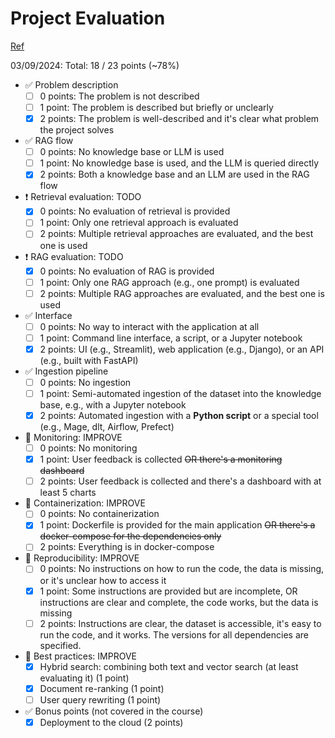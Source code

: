 # Project Evaluation

[Ref](https://github.com/DataTalksClub/llm-zoomcamp/blob/main/project.md)

03/09/2024: Total: 18 / 23 points (~78%)

- ✅ Problem description
  - [ ] 0 points: The problem is not described
  - [ ] 1 point: The problem is described but briefly or unclearly
  - [x] 2 points: The problem is well-described and it's clear what problem the project solves

- ✅ RAG flow
  - [ ] 0 points: No knowledge base or LLM is used
  - [ ] 1 point: No knowledge base is used, and the LLM is queried directly
  - [x] 2 points: Both a knowledge base and an LLM are used in the RAG flow

- ❗ Retrieval evaluation: TODO
  - [x] 0 points: No evaluation of retrieval is provided
  - [ ] 1 point: Only one retrieval approach is evaluated
  - [ ] 2 points: Multiple retrieval approaches are evaluated, and the best one is used

- ❗ RAG evaluation: TODO
  - [x] 0 points: No evaluation of RAG is provided
  - [ ] 1 point: Only one RAG approach (e.g., one prompt) is evaluated
  - [ ] 2 points: Multiple RAG approaches are evaluated, and the best one is used

- ✅ Interface
  - [ ] 0 points: No way to interact with the application at all
  - [ ] 1 point: Command line interface, a script, or a Jupyter notebook
  - [x] 2 points: UI (e.g., Streamlit), web application (e.g., Django), or an API (e.g., built with FastAPI)

- ✅ Ingestion pipeline
  - [ ] 0 points: No ingestion
  - [ ] 1 point: Semi-automated ingestion of the dataset into the knowledge base, e.g., with a Jupyter notebook
  - [x] 2 points: Automated ingestion with a **Python script** or a special tool (e.g., Mage, dlt, Airflow, Prefect)

- 🚧 Monitoring: IMPROVE
  - [ ] 0 points: No monitoring
  - [x] 1 point: User feedback is collected ~~OR there's a monitoring dashboard~~
  - [ ] 2 points: User feedback is collected and there's a dashboard with at least 5 charts

- 🚧 Containerization: IMPROVE
  - [ ] 0 points: No containerization
  - [x] 1 point: Dockerfile is provided for the main application ~~OR there's a docker-compose for the dependencies only~~
  - [ ] 2 points: Everything is in docker-compose

- 🚧 Reproducibility: IMPROVE
  - [ ] 0 points: No instructions on how to run the code, the data is missing, or it's unclear how to access it
  - [x] 1 point: Some instructions are provided but are incomplete, OR instructions are clear and complete, the code works, but the data is missing
  - [ ] 2 points: Instructions are clear, the dataset is accessible, it's easy to run the code, and it works. The versions for all dependencies are specified.

- 🚧 Best practices: IMPROVE
  - [x] Hybrid search: combining both text and vector search (at least evaluating it) (1 point)
  - [x] Document re-ranking (1 point)
  - [ ] User query rewriting (1 point)

- ✅ Bonus points (not covered in the course)
  - [x]  Deployment to the cloud (2 points)
